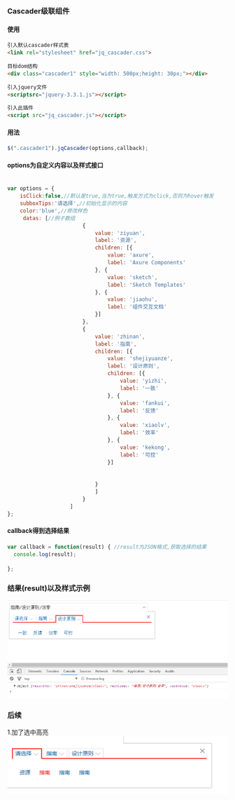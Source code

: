 ### Cascader级联组件

#### 使用

```html
引入默认cascader样式表
<link rel="stylesheet" href="jq_cascader.css"> 
```
```html
目标dom结构
<div class="cascader1" style="width: 500px;height: 30px;"></div>
```
```html
引入jquery文件
<scriptsrc="jquery-3.3.1.js"></script>
```
```html
引入此插件
<script src="jq_cascader.js"></script>
```

#### 用法
```javascript
$(".cascader1").jqCascader(options,callback);

```
#### options为自定义内容以及样式接口
```javascript

var options = {
    isClick:false,//默认是true,当为true,触发方式为click,否则为hover触发
    subboxTips:'请选择',//初始化显示的内容
    color:'blue',//修改样色
     datas: [//例子数组
                        {
                            value: 'ziyuan',
                            label: '资源',
                            children: [{
                                value: 'axure',
                                label: 'Axure Components'
                            }, {
                                value: 'sketch',
                                label: 'Sketch Templates'
                            }, {
                                value: 'jiaohu',
                                label: '组件交互文档'
                            }]
                        },
                        {
                            value: 'zhinan',
                            label: '指南',
                            children: [{
                                value: 'shejiyuanze',
                                label: '设计原则',
                                children: [{
                                    value: 'yizhi',
                                    label: '一致'
                                }, {
                                    value: 'fankui',
                                    label: '反馈'
                                }, {
                                    value: 'xiaolv',
                                    label: '效率'
                                }, {
                                    value: 'kekong',
                                    label: '可控'
                                }]
    
    
                            }
                            ]
                        }
                    ]
};
```
#### callback得到选择结果
```javascript
var callback = function(result) { //result为JSON格式,获取选择的结果
  console.log(result);

};
```
### 结果(result)以及样式示例
  ![image](https://github.com/niangkouss/pics/raw/master/jq_cascader_resultshow.png)



### 后续
1.加了选中高亮
  ![image](https://github.com/niangkouss/pics/raw/master/jq_cascader_hightligh.png)



